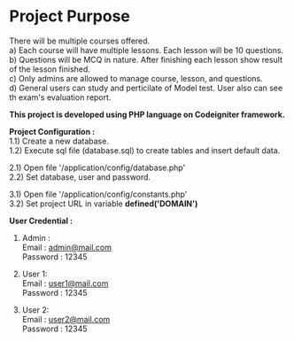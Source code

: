 # Project Purpose
There will be multiple courses offered. <br>
a) Each course will have multiple lessons. Each lesson will be 10 questions. <br>
b) Questions will be MCQ in nature. After finishing each lesson show result of the lesson finished. <br>
c) Only admins are allowed to manage course, lesson, and questions.<br>
d) General users can study and perticilate of Model test. User also can see th exam's evaluation report.<br>

<b>This project is developed using PHP language on Codeigniter framework.</b><br>

<b>Project Configuration :</b> <br>
1.1) Create a new database.<br>
1.2) Execute sql file (database.sql) to create tables and insert default data.

2.1) Open file '/application/config/database.php'<br>
2.2) Set database, user and password.

3.1) Open file '/application/config/constants.php'<br>
3.2) Set project URL in variable <b>defined('DOMAIN')</b><br>

<b>User Credential :</b> <br>
1) Admin : <br>
Email : admin@mail.com<br>
Password : 12345

2) User 1: <br>
Email : user1@mail.com<br>
Password : 12345

3) User 2: <br>
Email : user2@mail.com<br>
Password : 12345
